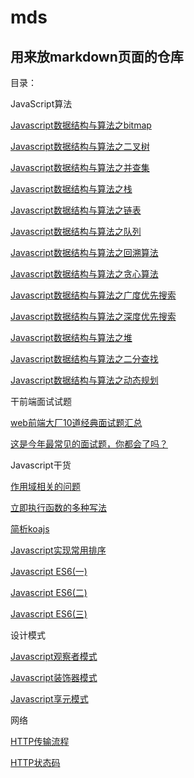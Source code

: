 # mds
## 用来放markdown页面的仓库

目录：

JavaScript算法

[Javascript数据结构与算法之bitmap](https://github.com/pengxingyun/mds/blob/master/%E7%AE%97%E6%B3%95/Javascript%E6%95%B0%E6%8D%AE%E7%BB%93%E6%9E%84%E4%B8%8E%E7%AE%97%E6%B3%95%E4%B9%8Bbitmap.md)

[Javascript数据结构与算法之二叉树](https://github.com/pengxingyun/mds/blob/master/%E7%AE%97%E6%B3%95/Javascript%E6%95%B0%E6%8D%AE%E7%BB%93%E6%9E%84%E4%B8%8E%E7%AE%97%E6%B3%95%E4%B9%8B%E4%BA%8C%E5%8F%89%E6%A0%91.md)

[Javascript数据结构与算法之并查集](https://github.com/pengxingyun/mds/blob/master/%E7%AE%97%E6%B3%95/Javascript%E6%95%B0%E6%8D%AE%E7%BB%93%E6%9E%84%E4%B8%8E%E7%AE%97%E6%B3%95%E4%B9%8B%E5%B9%B6%E6%9F%A5%E9%9B%86.md)

[Javascript数据结构与算法之栈](https://github.com/pengxingyun/mds/blob/master/%E7%AE%97%E6%B3%95/Javascript%E6%95%B0%E6%8D%AE%E7%BB%93%E6%9E%84%E4%B8%8E%E7%AE%97%E6%B3%95%E4%B9%8B%E6%A0%88.md)

[Javascript数据结构与算法之链表](https://github.com/pengxingyun/mds/blob/master/%E7%AE%97%E6%B3%95/Javascript%E6%95%B0%E6%8D%AE%E7%BB%93%E6%9E%84%E4%B8%8E%E7%AE%97%E6%B3%95%E4%B9%8B%E9%93%BE%E8%A1%A8.md)

[Javascript数据结构与算法之队列](https://github.com/pengxingyun/mds/blob/master/%E7%AE%97%E6%B3%95/Javascript%E6%95%B0%E6%8D%AE%E7%BB%93%E6%9E%84%E4%B8%8E%E7%AE%97%E6%B3%95%E4%B9%8B%E9%98%9F%E5%88%97.md)

[Javascript数据结构与算法之回溯算法](https://github.com/pengxingyun/markdowns/blob/master/%E7%AE%97%E6%B3%95/Javascript%E6%95%B0%E6%8D%AE%E7%BB%93%E6%9E%84%E4%B8%8E%E7%AE%97%E6%B3%95%E4%B9%8B%E5%9B%9E%E6%BA%AF%E7%AE%97%E6%B3%95.md)

[Javascript数据结构与算法之贪心算法](https://github.com/pengxingyun/markdowns/blob/master/%E7%AE%97%E6%B3%95/Javascript%E6%95%B0%E6%8D%AE%E7%BB%93%E6%9E%84%E4%B8%8E%E7%AE%97%E6%B3%95%E4%B9%8B%E8%B4%AA%E5%BF%83%E7%AE%97%E6%B3%95.md)

[Javascript数据结构与算法之广度优先搜索](https://github.com/pengxingyun/markdowns/blob/master/%E7%AE%97%E6%B3%95/Javascript%E6%95%B0%E6%8D%AE%E7%BB%93%E6%9E%84%E4%B8%8E%E7%AE%97%E6%B3%95%E4%B9%8B%E5%B9%BF%E5%BA%A6%E4%BC%98%E5%85%88%E6%90%9C%E7%B4%A2.md)

[Javascript数据结构与算法之深度优先搜索](https://github.com/pengxingyun/markdowns/blob/master/%E7%AE%97%E6%B3%95/Javascript%E6%95%B0%E6%8D%AE%E7%BB%93%E6%9E%84%E4%B8%8E%E7%AE%97%E6%B3%95%E4%B9%8B%E6%B7%B1%E5%BA%A6%E4%BC%98%E5%85%88%E6%90%9C%E7%B4%A2.md)

[Javascript数据结构与算法之堆](https://github.com/pengxingyun/markdowns/blob/master/%E7%AE%97%E6%B3%95/Javascript%E6%95%B0%E6%8D%AE%E7%BB%93%E6%9E%84%E4%B8%8E%E7%AE%97%E6%B3%95%E4%B9%8B%E5%A0%86.md)

[Javascript数据结构与算法之二分查找](https://github.com/pengxingyun/markdowns/blob/master/%E7%AE%97%E6%B3%95/Javascript%E6%95%B0%E6%8D%AE%E7%BB%93%E6%9E%84%E4%B8%8E%E7%AE%97%E6%B3%95%E4%B9%8B%E4%BA%8C%E5%88%86%E6%9F%A5%E6%89%BE.md)

[Javascript数据结构与算法之动态规划](https://github.com/pengxingyun/markdowns/blob/master/%E7%AE%97%E6%B3%95/Javascript%E6%95%B0%E6%8D%AE%E7%BB%93%E6%9E%84%E4%B9%8B%E7%AE%97%E6%B3%95%E4%B9%8B%E5%8A%A8%E6%80%81%E8%A7%84%E5%88%92.md)

干前端面试试题

[web前端大厂10道经典面试题汇总](https://github.com/pengxingyun/mds/blob/master/interview/web%E5%89%8D%E7%AB%AF%E5%A4%A7%E5%8E%8210%E9%81%93%E7%BB%8F%E5%85%B8%E9%9D%A2%E8%AF%95%E9%A2%98%E6%B1%87%E6%80%BB.md)

[这是今年最常见的面试题，你都会了吗？](https://github.com/pengxingyun/mds/blob/master/interview/%E8%BF%99%E6%98%AF%E4%BB%8A%E5%B9%B4%E6%9C%80%E5%B8%B8%E8%A7%81%E7%9A%84%E9%9D%A2%E8%AF%95%E9%A2%98%EF%BC%8C%E4%BD%A0%E9%83%BD%E4%BC%9A%E4%BA%86%E5%90%97%EF%BC%9F.md)

Javascript干货

[作用域相关的问题](https://github.com/pengxingyun/mds/blob/master/Javascript/%E4%BD%9C%E7%94%A8%E5%9F%9F%E7%9B%B8%E5%85%B3%E7%9A%84%E9%97%AE%E9%A2%98.md)

[立即执行函数的多种写法](https://github.com/pengxingyun/mds/blob/master/Javascript/%E7%AB%8B%E5%8D%B3%E6%89%A7%E8%A1%8C%E5%87%BD%E6%95%B0%E7%9A%84%E5%A4%9A%E7%A7%8D%E5%86%99%E6%B3%95.md)

[简析koajs](https://github.com/pengxingyun/markdowns/blob/master/Javascript/%E7%AE%80%E6%9E%90koajs.md)

[Javascript实现常用排序](https://github.com/pengxingyun/markdowns/blob/master/Javascript/Javascript%E5%AE%9E%E7%8E%B0%E5%B8%B8%E7%94%A8%E6%8E%92%E5%BA%8F.md)

[Javascript ES6(一)](https://github.com/pengxingyun/markdowns/blob/master/Javascript/Javascript%20ES6(%E4%B8%80).md)

[Javascript ES6(二)](https://github.com/pengxingyun/markdowns/blob/master/Javascript/Javascript%20ES6(%E4%BA%8C).md)

[Javascript ES6(三)](https://github.com/pengxingyun/markdowns/blob/master/Javascript/Javascript%20ES6(%E4%B8%89).md)

设计模式

[Javascript观察者模式](https://github.com/pengxingyun/markdowns/blob/master/%E8%AE%BE%E8%AE%A1%E6%A8%A1%E5%BC%8F/Javascript%E8%A7%82%E5%AF%9F%E8%80%85%E6%A8%A1%E5%BC%8F.md)

[Javascript装饰器模式](https://github.com/pengxingyun/markdowns/blob/master/%E8%AE%BE%E8%AE%A1%E6%A8%A1%E5%BC%8F/Javascript%E8%A3%85%E9%A5%B0%E5%99%A8%E6%A8%A1%E5%BC%8F.md)

[Javascript享元模式](https://github.com/pengxingyun/markdowns/blob/master/%E8%AE%BE%E8%AE%A1%E6%A8%A1%E5%BC%8F/Javascript%E4%BA%AB%E5%85%83%E6%A8%A1%E5%BC%8F.md)

网络

[HTTP传输流程](https://github.com/pengxingyun/markdowns/blob/master/%E7%BD%91%E7%BB%9C/HTTP%E4%BC%A0%E8%BE%93%E6%B5%81%E7%A8%8B.md)

[HTTP状态码](https://github.com/pengxingyun/markdowns/blob/master/%E7%BD%91%E7%BB%9C/HTTP%E7%8A%B6%E6%80%81%E7%A0%81.md)
